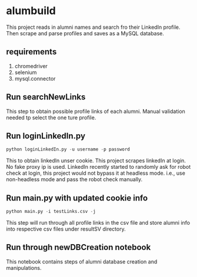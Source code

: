# alumbuild
This project reads in alumni names and search fro their LinkedIn profile. Then scrape and parse profiles and saves as a MySQL database.

## requirements
1. chromedriver
2. selenium
3. mysql.connector

## Run searchNewLinks 
This step to obtain possible profile links of each alumni. Manual validation needed tp select the one ture profile.

## Run loginLinkedIn.py 
```python
python loginLinkedIn.py -u username -p password
```
This to obtain linkedIn unser cookie. This project scrapes linkedIn at login. No fake proxy ip is used.
LinkedIn recently started to randomly ask for robot check at login, this project would not bypass it at headless mode. i.e., use non-headless mode and pass the robot check manually.

## Run main.py with updated cookie info
```python
python main.py -i testLinks.csv -j
```
This step will run through all profile links in the csv file and store alumni info into respective csv files under resultSV directory.

## Run through newDBCreation notebook
This notebook contains steps of alumni database creation and manipulations.
